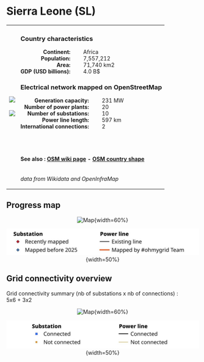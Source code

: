 # Sierra Leone (SL)

<table width="90%">
<tr>
<td>
<img src="http://commons.wikimedia.org/wiki/Special:FilePath/Flag%20of%20Sierra%20Leone.svg" width="250">
<br><br>
<img src="http://commons.wikimedia.org/wiki/Special:FilePath/LocationSierraLeone.svg" width="250"></td>
<td>
<h3>Country characteristics</h3>
<div style="display: inline-block;text-align:right;margin-right:30px;font-weight: bold;">
Continent:<br>Population:<br>Area:<br>GDP (USD billions):
</div>
<div style="display: inline-block;">
Africa<br>7,557,212<br>71,740 km2<br>4.0 B$
</div>
<h3>Electrical network mapped on OpenStreetMap</h3>
<div style="display: inline-block;text-align:right;margin-right:30px;font-weight: bold;">Generation capacity:<br>
Number of power plants:<br>
Number of substations:<br>
Power line length:<br>
International connections:<br>
</div>
<div style="display: inline-block;">231 MW<br>
20<br>
10<br>
597 km<br>
2<br>
</div>

<br><br><h4>See also :
<a href="https://wiki.openstreetmap.org/wiki/Power_networks/Sierra Leone" target="_blank">OSM wiki page</a> -
<a href="https://openstreetmap.org/relation/192777" target="_blank">OSM country shape</a>
</h4>

<br><i>data from Wikidata and OpenInfraMap</i>
</td>
</tr>
</table>


## Progress map

<center>

![Map](https://raw.githubusercontent.com/ben10dynartio/ohmygrid-website-files/refs/heads/main/docs/images/maps_countries/SL/high-voltage-network.jpg){width=60%}

![Map](../images/maps_countries_legend_progress.jpg){width=50%}

</center>



## Grid connectivity overview

Grid connectivity summary (nb of substations x nb of connections) :<br>5x6 + 3x2

<center>

![Map](https://raw.githubusercontent.com/ben10dynartio/ohmygrid-website-files/refs/heads/main/docs/images/maps_countries/SL/grid-connectivity.jpg){width=60%}

![Map](../images/maps_countries_legend_grid.jpg){width=50%}

</center>


